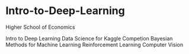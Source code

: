 # Intro-to-Deep-Learning
Higher School of Economics

Intro to Deep Learning
Data Science for Kaggle Competion
Bayesian Methods for Machine Learning
Reinforcement Learning
Computer Vision
